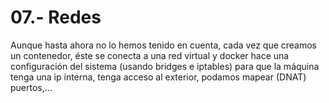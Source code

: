 # 07.- Redes

Aunque hasta ahora no lo hemos tenido en cuenta, cada vez que creamos un contenedor, éste se conecta a una red virtual y docker hace una configuración del sistema (usando bridges e iptables) para que la máquina tenga una ip interna, tenga acceso al exterior, podamos mapear (DNAT) puertos,…